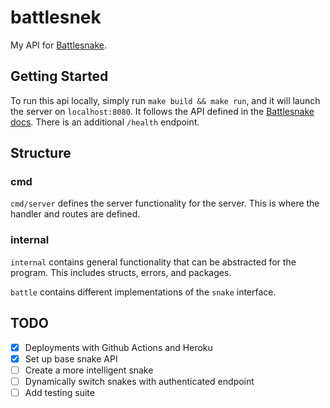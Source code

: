 # battlesnek
My API for [Battlesnake](https://play.battlesnake.com/).

## Getting Started
To run this api locally, simply run `make build && make run`, and it will launch the server on `localhost:8080`. It follows the API defined in the [Battlesnake docs](https://docs.battlesnake.com/references/api#the-battlesnake-api). There is an additional `/health` endpoint.

## Structure

### cmd
`cmd/server` defines the server functionality for the server. This is where the handler and routes are defined.

### internal
`internal` contains general functionality that can be abstracted for the program. This includes structs, errors, and packages.

`battle` contains different implementations of the `snake` interface.

## TODO
- [x] Deployments with Github Actions and Heroku
- [x] Set up base snake API
- [ ] Create a more intelligent snake
- [ ] Dynamically switch snakes with authenticated endpoint
- [ ] Add testing suite
